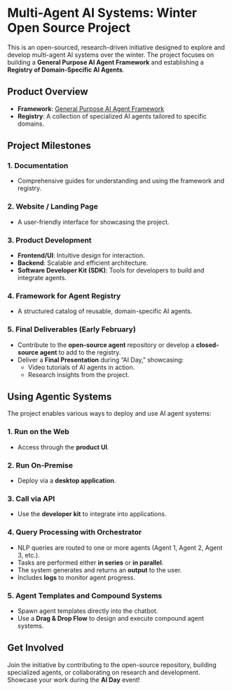 # Multi-Agent AI Systems: Winter Open Source Project

This is an open-sourced, research-driven initiative designed to explore and develop multi-agent AI systems over the winter. The project focuses on building a **General Purpose AI Agent Framework** and establishing a **Registry of Domain-Specific AI Agents**.

## Product Overview
- **Framework**: [General Purpose AI Agent Framework](https://privatechatbot.ai/)
- **Registry**: A collection of specialized AI agents tailored to specific domains.

## Project Milestones
### 1. Documentation
- Comprehensive guides for understanding and using the framework and registry.

### 2. Website / Landing Page
- A user-friendly interface for showcasing the project.

### 3. Product Development
- **Frontend/UI**: Intuitive design for interaction.
- **Backend**: Scalable and efficient architecture.
- **Software Developer Kit (SDK)**: Tools for developers to build and integrate agents.

### 4. Framework for Agent Registry
- A structured catalog of reusable, domain-specific AI agents.

### 5. Final Deliverables (Early February)
- Contribute to the **open-source agent** repository or develop a **closed-source agent** to add to the registry.
- Deliver a **Final Presentation** during “AI Day,” showcasing:
  - Video tutorials of AI agents in action.
  - Research insights from the project.

## Using Agentic Systems
The project enables various ways to deploy and use AI agent systems:

### 1. Run on the Web
- Access through the **product UI**.

### 2. Run On-Premise
- Deploy via a **desktop application**.

### 3. Call via API
- Use the **developer kit** to integrate into applications.

### 4. Query Processing with Orchestrator
- NLP queries are routed to one or more agents (Agent 1, Agent 2, Agent 3, etc.).
- Tasks are performed either **in series** or **in parallel**.
- The system generates and returns an **output** to the user.
- Includes **logs** to monitor agent progress.

### 5. Agent Templates and Compound Systems
- Spawn agent templates directly into the chatbot.
- Use a **Drag & Drop Flow** to design and execute compound agent systems.

## Get Involved
Join the initiative by contributing to the open-source repository, building specialized agents, or collaborating on research and development. Showcase your work during the **AI Day** event!
